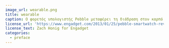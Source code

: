 ```yaml
---
image_url: wearable.png
title: wearable
caption: O φορετός υπολογιστής Pebble μεταφέρει τη διάδραση στον καρπό του χεριού και μετατρέπει τον προγραμματισμό της διάδρασης σε μια σύνθεση των πόρων του ρολογιού, του κινητού, και του διαδικτύου.
license_url: 'https://www.engadget.com/2013/01/25/pebble-smartwatch-review/'
license_text: Zach Honig for Engadget
categories:
  - preface
---
```

